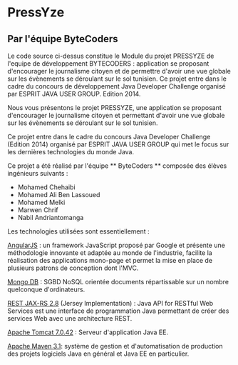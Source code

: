 PressYze
========

## Par l'équipe ByteCoders

Le code source ci-dessus constitue le Module du projet PRESSYZE de l'equipe de développement BYTECODERS : application se proposant d'encourager le journalisme citoyen et de permettre d'avoir une vue globale sur les évènements se déroulant sur le sol tunisien. Ce projet entre dans le cadre du concours de développement Java Developer Challenge organisé par ESPRIT JAVA USER GROUP. Edition 2014.


Nous vous présentons le projet PRESSYZE, une application se proposant
d'encourager le journalisme citoyen et permettant d'avoir une vue globale
sur les évènements se déroulant sur le sol tunisien.


 Ce projet entre dans le cadre du concours Java Developer Challenge (Edition 2014)
 organisé par ESPRIT JAVA USER GROUP qui met le focus sur les dernières technologies du monde Java.

 Ce projet a été réalisé par l'équipe ** ByteCoders ** composée des élèves ingénieurs suivants :
 
 - Mohamed Chehaibi
 - Mohamed Ali Ben Lassoued
 - Mohamed Melki
 - Marwen Chrif
 - Nabil Andriantomanga
 
  Les technologies utilisées sont essentiellement :
 
  [AngularJS](https://angularjs.org/) : un framework JavaScript proposé par Google et présente une méthodologie innovante
  et adaptée au monde de l'industrie, facilite la réalisation des applications mono-page
  et permet la mise en place de plusieurs patrons de conception dont l'MVC.
 
 
  [Mongo DB](http://www.mongodb.org/) : SGBD NoSQL orientée documents répartissable sur un nombre quelconque d'ordinateurs.
 
  [REST JAX-RS 2.8](https://jersey.java.net/) (Jersey Implementation) : Java API for RESTful Web Services est une interface
  de programmation Java permettant de créer des services Web avec une architecture REST.
 
   [Apache Tomcat 7.0.42](http://tomcat.apache.org/) : Serveur d'application Java EE.
 
   [Apache Maven 3.1](http://maven.apache.org/): système de gestion et d'automatisation de production des projets logiciels
  Java en général et Java EE en particulier.
 
